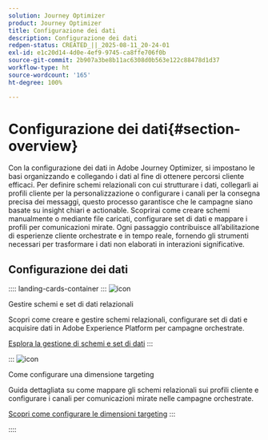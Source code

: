 ```yaml
---
solution: Journey Optimizer
product: Journey Optimizer
title: Configurazione dei dati
description: Configurazione dei dati
redpen-status: CREATED_||_2025-08-11_20-24-01
exl-id: e1c20d14-4d0e-4ef9-9745-ca8ffe706f0b
source-git-commit: 2b907a3be8b11ac6308d0b563e122c88478d1d37
workflow-type: ht
source-wordcount: '165'
ht-degree: 100%

---
```


# Configurazione dei dati{#section-overview}

Con la configurazione dei dati in Adobe Journey Optimizer, si impostano le basi organizzando e collegando i dati al fine di ottenere percorsi cliente efficaci. Per definire schemi relazionali con cui strutturare i dati, collegarli ai profili cliente per la personalizzazione o configurare i canali per la consegna precisa dei messaggi, questo processo garantisce che le campagne siano basate su insight chiari e actionable. Scoprirai come creare schemi manualmente o mediante file caricati, configurare set di dati e mappare i profili per comunicazioni mirate. Ogni passaggio contribuisce all’abilitazione di esperienze cliente orchestrate e in tempo reale, fornendo gli strumenti necessari per trasformare i dati non elaborati in interazioni significative.

## Configurazione dei dati

:::: landing-cards-container
:::
![icon](https://cdn.experienceleague.adobe.com/icons/gear.svg)

Gestire schemi e set di dati relazionali

Scopri come creare e gestire schemi relazionali, configurare set di dati e acquisire dati in Adobe Experience Platform per campagne orchestrate.

[Esplora la gestione di schemi e set di dati](schemas-datasets-landing-page.md)
:::

:::
![icon](https://cdn.experienceleague.adobe.com/icons/bullseye.svg?lang=it)

Come configurare una dimensione targeting

Guida dettagliata su come mappare gli schemi relazionali sui profili cliente e configurare i canali per comunicazioni mirate nelle campagne orchestrate.

[Scopri come configurare le dimensioni targeting](../using/orchestrated/target-dimension.md)
:::

::::
